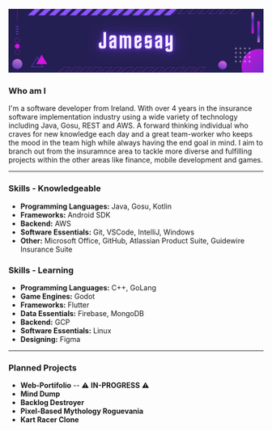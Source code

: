 

![Cover](assets/Jamesay.png)

### Who am I

I'm a software developer from Ireland. With over 4 years in the insurance software implementation industry using a wide variety of technology including Java, Gosu, REST and AWS. A forward thinking individual who craves for new knowledge each day and a great team-worker who keeps the mood in the team high while always having the end goal in mind. I aim to branch out from the insuramnce area to tackle more diverse and fulfilling projects within the other areas like finance, mobile development and games.

-------------
### Skills - Knowledgeable
- **Programming Languages:** Java, Gosu, Kotlin
- **Frameworks:** Android SDK
- **Backend:** AWS
- **Software Essentials:** Git, VSCode, IntelliJ, Windows
- **Other:** Microsoft Office, GitHub, Atlassian Product Suite, Guidewire Insurance Suite

### Skills - Learning
- **Programming Languages:** C++, GoLang
- **Game Engines:** Godot
- **Frameworks:** Flutter
- **Data Essentials:** Firebase, MongoDB
- **Backend:** GCP
- **Software Essentials:** Linux
- **Designing:** Figma

-------------
### Planned Projects

- **Web-Portifolio** -- ⚠️ **IN-PROGRESS** ⚠️
- **Mind Dump**
- **Backlog Destroyer**
- **Pixel-Based Mythology Roguevania**
- **Kart Racer Clone**
